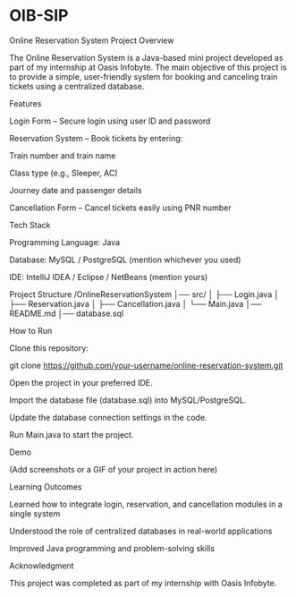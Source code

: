 # OIB-SIP
Online Reservation System
Project Overview

The Online Reservation System is a Java-based mini project developed as part of my internship at Oasis Infobyte.
The main objective of this project is to provide a simple, user-friendly system for booking and canceling train tickets using a centralized database.

Features

Login Form – Secure login using user ID and password

Reservation System – Book tickets by entering:

Train number and train name

Class type (e.g., Sleeper, AC)

Journey date and passenger details

Cancellation Form – Cancel tickets easily using PNR number

Tech Stack

Programming Language: Java

Database: MySQL / PostgreSQL (mention whichever you used)

IDE: IntelliJ IDEA / Eclipse / NetBeans (mention yours)

Project Structure
/OnlineReservationSystem
│── src/
│   ├── Login.java
│   ├── Reservation.java
│   ├── Cancellation.java
│   └── Main.java
│── README.md
│── database.sql

How to Run

Clone this repository:

git clone https://github.com/your-username/online-reservation-system.git


Open the project in your preferred IDE.

Import the database file (database.sql) into MySQL/PostgreSQL.

Update the database connection settings in the code.

Run Main.java to start the project.

Demo

(Add screenshots or a GIF of your project in action here)

Learning Outcomes

Learned how to integrate login, reservation, and cancellation modules in a single system

Understood the role of centralized databases in real-world applications

Improved Java programming and problem-solving skills

Acknowledgment

This project was completed as part of my internship with Oasis Infobyte.
